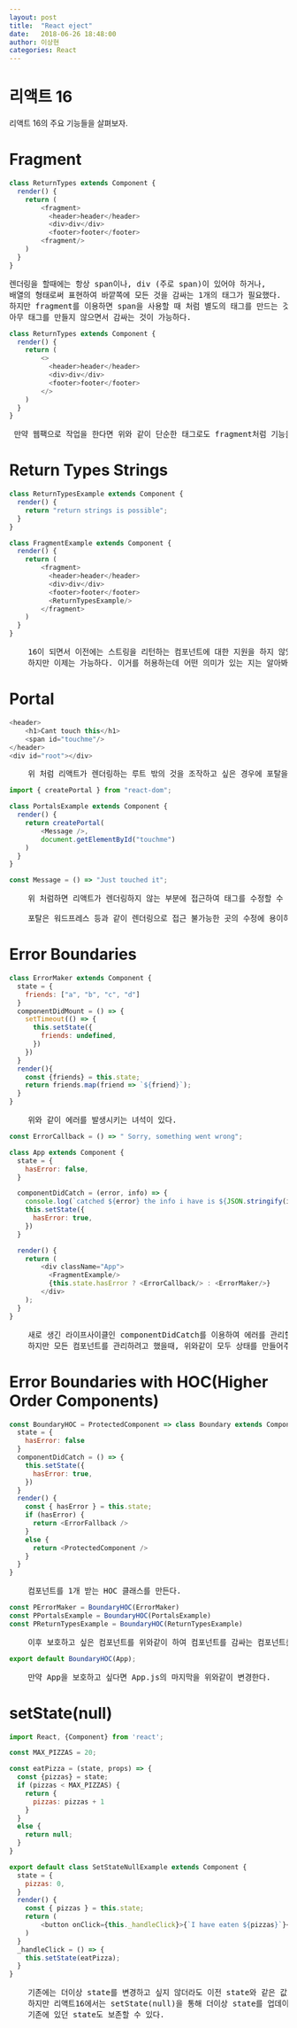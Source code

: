 ```yaml
---
layout: post
title:  "React eject"
date:   2018-06-26 18:48:00
author: 이상현
categories: React
---
```


# 리액트 16
리액트 16의 주요 기능들을 살펴보자.

# Fragment
```js
class ReturnTypes extends Component {
  render() {
    return (
        <fragment>
          <header>header</header>
          <div>div</div>
          <footer>footer</footer>
        <fragment/>
    )
  }
}
```
<pre>
렌더링을 할때에는 항상 span이나, div (주로 span)이 있어야 하거나,
배열의 형태로써 표현하여 바깥쪽에 모든 것을 감싸는 1개의 태그가 필요했다.
하지만 fragment를 이용하면 span을 사용할 때 처럼 별도의 태그를 만드는 것이 아니라,
아무 태그를 만들지 않으면서 감싸는 것이 가능하다.
</pre>

```js
class ReturnTypes extends Component {
  render() {
    return (
        <>
          <header>header</header>
          <div>div</div>
          <footer>footer</footer>
        </>
    )
  }
}
```
<pre>
 만약 웹팩으로 작업을 한다면 위와 같이 단순한 태그로도 fragment처럼 기능을 한다고 한다.
</pre>

# Return Types Strings
```js
class ReturnTypesExample extends Component {
  render() {
    return "return strings is possible";
  }
}

class FragmentExample extends Component {
  render() {
    return (
        <fragment>
          <header>header</header>
          <div>div</div>
          <footer>footer</footer>
          <ReturnTypesExample/>
        </fragment>
    )
  }
}
```
<pre>
	16이 되면서 이전에는 스트링을 리턴하는 컴포넌트에 대한 지원을 하지 않았던 것 같다.
	하지만 이제는 가능하다. 이거를 허용하는데 어떤 의미가 있는 지는 알아봐야 한다.
</pre>

# Portal
```js
<header>
	<h1>Cant touch this</h1>
	<span id="touchme"/>
</header>
<div id="root"></div>
```
<pre>
	위 처럼 리액트가 렌더링하는 루트 밖의 것을 조작하고 싶은 경우에 포탈을 사용한다.
</pre>

```js
import { createPortal } from "react-dom";

class PortalsExample extends Component {
  render() {
    return createPortal(
        <Message />,
        document.getElementById("touchme")
    )
  }
}

const Message = () => "Just touched it";
```
<pre>
	위 처럼하면 리액트가 렌더링하지 않는 부분에 접근하여 태그를 수정할 수 있다.

	포탈은 워드프레스 등과 같이 렌더링으로 접근 불가능한 곳의 수정에 용이하다.
</pre>

# Error Boundaries
```js
class ErrorMaker extends Component {
  state = {
    friends: ["a", "b", "c", "d"]
  }
  componentDidMount = () => {
    setTimeout(() => {
      this.setState({
        friends: undefined,
      })
    })
  }
  render(){
    const {friends} = this.state;
    return friends.map(friend => `${friend}`);
  }
}
```
<pre>
	위와 같이 에러를 발생시키는 녀석이 있다.
</pre>

```js
const ErrorCallback = () => " Sorry, something went wrong";

class App extends Component {
  state = {
    hasError: false,
  }

  componentDidCatch = (error, info) => {
    console.log(`catched ${error} the info i have is ${JSON.stringify(info)}`)
    this.setState({
      hasError: true,
    })
  }

  render() {
    return (
        <div className="App">
          <FragmentExample/>
          {this.state.hasError ? <ErrorCallback/> : <ErrorMaker/>}
        </div>
    );
  }
}
```
<pre>
	새로 생긴 라이프사이클인 componentDidCatch를 이용하여 에러를 관리할 수 있다.
	하지만 모든 컴포넌트를 관리하려고 했을때, 위와같이 모두 상태를 만들어주는 것은 비효율적인, 권장하지 않는 방법이다.
</pre>

# Error Boundaries with HOC(Higher Order Components)
```js
const BoundaryHOC = ProtectedComponent => class Boundary extends Component{
  state = {
    hasError: false
  }
  componentDidCatch = () => {
    this.setState({
      hasError: true,
    })
  }
  render() {
    const { hasError } = this.state;
    if (hasError) {
      return <ErrorFallback />
    }
    else {
      return <ProtectedComponent />
    }
  }
}
```
<pre>
	컴포넌트를 1개 받는 HOC 클래스를 만든다.
</pre>
```js
const PErrorMaker = BoundaryHOC(ErrorMaker)
const PPortalsExample = BoundaryHOC(PortalsExample)
const PReturnTypesExample = BoundaryHOC(ReturnTypesExample)
```
<pre>
	이후 보호하고 싶은 컴포넌트를 위와같이 하여 컴포넌트를 감싸는 컴포넌트를 생성한다.
</pre>

```js
export default BoundaryHOC(App);
```
<pre>
	만약 App을 보호하고 싶다면 App.js의 마지막을 위와같이 변경한다.
</pre>

# setState(null)
```js
import React, {Component} from 'react';

const MAX_PIZZAS = 20;

const eatPizza = (state, props) => {
  const {pizzas} = state;
  if (pizzas < MAX_PIZZAS) {
    return {
      pizzas: pizzas + 1
    }
  }
  else {
    return null;
  }
}

export default class SetStateNullExample extends Component {
  state = {
    pizzas: 0,
  }
  render() {
    const { pizzas } = this.state;
    return (
        <button onClick={this._handleClick}>{`I have eaten ${pizzas}`}</button>
    )
  }
  _handleClick = () => {
    this.setState(eatPizza);
  }
}
```
<pre>
	기존에는 더이상 state를 변경하고 싶지 않더라도 이전 state와 같은 값으로 setState를 해야했다.
	하지만 리액트16에서는 setState(null)을 통해 더이상 state를 업데이트 시키지 않으면서,
	기존에 있던 state도 보존할 수 있다.
</pre>
